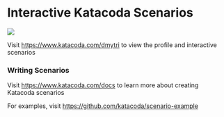 # Interactive Katacoda Scenarios

[![](http://shields.katacoda.com/katacoda/dmytri/count.svg)](https://www.katacoda.com/dmytri "Get your profile on Katacoda.com")

Visit https://www.katacoda.com/dmytri to view the profile and interactive scenarios

### Writing Scenarios
Visit https://www.katacoda.com/docs to learn more about creating Katacoda scenarios

For examples, visit https://github.com/katacoda/scenario-example
